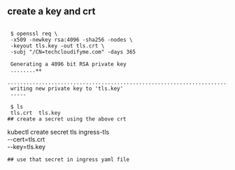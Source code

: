 ## create a key and crt 
```

 $ openssl req \
 -x509 -newkey rsa:4096 -sha256 -nodes \
 -keyout tls.key -out tls.crt \
 -subj "/CN=techcloudifyme.com" -days 365
 
 Generating a 4096 bit RSA private key
 ........++
 ...................................................................................................++
 writing new private key to 'tls.key'
 -----
 
 $ ls
 tls.crt  tls.key
## create a secret using the above crt
```
kubectl create secret tls ingress-tls \
   --cert=tls.crt \
   --key=tls.key
```
## use that secret in ingress yaml file

